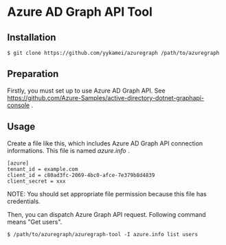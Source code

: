 # Azure AD Graph API Tool

## Installation

    $ git clone https://github.com/yykamei/azuregraph /path/to/azuregraph

## Preparation

Firstly, you must set up to use Azure AD Graph API.
See https://github.com/Azure-Samples/active-directory-dotnet-graphapi-console .

## Usage

Create a file like this, which includes Azure AD Graph API connection informations.
This file is named *azure.info* .

    [azure]
    tenant_id = example.com
    client_id = c80ad3fc-2069-4bc0-afce-7e379b8d4839
    client_secret = xxx

NOTE: You should set appropriate file permission because this file has credentials.

Then, you can dispatch Azure Graph API request.
Following command means "Get users".

    $ /path/to/azuregraph/azuregraph-tool -I azure.info list users
